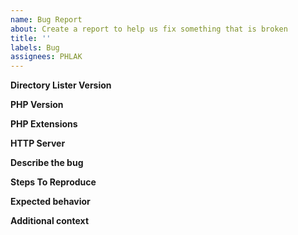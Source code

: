 ```yaml
---
name: Bug Report
about: Create a report to help us fix something that is broken
title: ''
labels: Bug
assignees: PHLAK
---
```


**Directory Lister Version**

<!-- What version of Directory Lister are you using? -->

**PHP Version**

<!-- What version of PHP do you have installed? -->
<!-- Run `php --version` from a command line to find your version -->
<!-- Reminder: Directory Lister requires PHP 7.2+ -->

**PHP Extensions**

<!-- What PHP extensions do you have installed? -->
<!-- Run `php -m` from a command line and paste the output here -->

**HTTP Server**

<!-- What HTTP server are you using to serve Directory Lister? Examples: Apache, NGINX, etc. -->

**Describe the bug**

<!-- A description of the observed behavior -->

**Steps To Reproduce**

<!-- The steps required to reproduce the error -->

**Expected behavior**

<!-- What did you expect to happen instead? -->

**Additional context**

<!-- Add any other context about the problem. Error logs would be helpful here. -->

